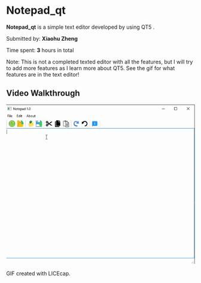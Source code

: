 # Notepad_qt
**Notepad_qt** is a simple text editor developed by using QT5 .

Submitted by: **Xiaohu Zheng**

Time spent: **3** hours in total

Note:
This is not a completed texted editor with all the features, but I will try to add more features as I learn more about QT5.
See the gif for what features are in the text editor!

## Video Walkthrough
<img src='https://github.com/ZhengXiaohu98/Notepad_qt/blob/main/gifDemo.gif' title='Video Walkthrough' width='' alt='Video Walkthrough' />

GIF created with LICEcap.
